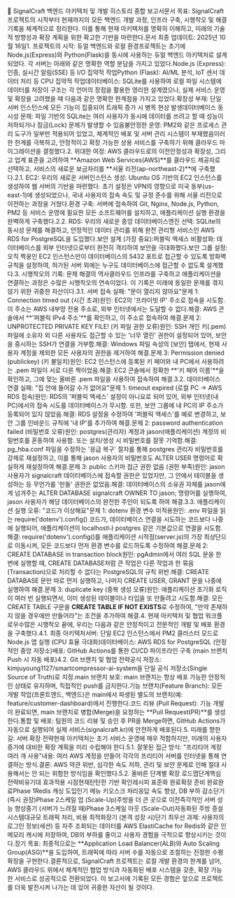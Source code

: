 🚀 SignalCraft 백엔드 아키텍처 및 개발 히스토리 종합 보고서문서 목표: SignalCraft 프로젝트의 시작부터 현재까지의 모든 백엔드 개발 과정, 인프라 구축, 시행착오 및 해결 기록을 체계적으로 정리한다. 이를 통해 현재 아키텍처를 명확히 이해하고, 미래의 기술적 방향성과 확장 계획을 위한 확고한 기반을 마련한다.문서 최종 업데이트: 2025년 10월 16일1. 프로젝트의 시작: 듀얼 백엔드와 로컬 환경프로젝트는 초기에 Node.js(Express)와 Python(Flask)을 동시에 사용하는 듀얼 백엔드 아키텍처로 설계되었다. 각 서버는 아래와 같은 명확한 역할 분담을 가지고 있었다.Node.js (Express): 인증, 실시간 알림(SSE) 등 I/O 집약적 작업Python (Flask): AI/ML 분석, IoT 센서 데이터 처리 등 CPU 집약적 작업데이터베이스: SQLite를 사용하여 로컬 파일 시스템에 데이터를 저장이 구조는 각 언어의 장점을 활용한 영리한 설계였으나, 실제 서비스 운영 및 확장을 고려했을 때 다음과 같은 명확한 한계점을 가지고 있었다.확장성 부재: 단일 서버 인스턴스에 모든 기능이 집중되어 트래픽 증가 시 병목 현상 발생데이터베이스 동시성 문제: 파일 기반의 SQLite는 여러 사용자가 동시에 데이터를 쓰려고 할 때 성능이 저하되거나 잠금(Lock) 문제가 발생할 수 있음불안정한 운영: PM2와 같은 프로세스 관리 도구가 일부만 적용되어 있었고, 체계적인 배포 및 서버 관리 시스템이 부재했음이러한 한계를 극복하고, 안정적이고 확장 가능한 상용 서비스를 구축하기 위해 클라우드 마이그레이션을 결정했다.2. 위대한 여정: AWS 클라우드로의 이전안정성과 확장성, 그리고 업계 표준을 고려하여 **Amazon Web Services(AWS)**를 클라우드 제공자로 선택하고, 서비스의 새로운 보금자리를 **서울 리전(ap-northeast-2)**에 구축했다.2.1. EC2: 우리의 새로운 서버인스턴스 생성: Ubuntu OS 기반의 EC2 인스턴스를 생성하여 웹 서버의 기반을 마련했다. 초기 설정은 VPN의 영향으로 미국 동부(us-east-1)에 생성되었으나, 국내 사용자의 접속 속도 및 규정 준수를 위해 서울 리전으로 이전하는 과정을 거쳤다.환경 구축: 서버에 접속하여 Git, Nginx, Node.js, Python, PM2 등 서비스 운영에 필요한 모든 소프트웨어를 설치하고, 애플리케이션 실행 환경을 완벽하게 구축했다.2.2. RDS: 우리의 새로운 중앙 데이터베이스엔진 선택: SQLite의 동시성 문제를 해결하고, 안정적인 데이터 관리를 위해 완전 관리형 서비스인 AWS RDS for PostgreSQL을 도입했다.보안 설계 (가장 중요):퍼블릭 액세스 비활성화: 데이터베이스를 외부 인터넷으로부터 완전히 격리하여 보안을 극대화했다.보안 그룹 설정: 오직 짝꿍인 EC2 인스턴스만이 데이터베이스의 5432 포트로 접근할 수 있도록 방화벽 규칙을 설정하여, 허가된 서버 외에는 누구도 데이터베이스에 접근할 수 없도록 설계했다.3. 시행착오의 기록: 문제 해결의 역사클라우드 인프라를 구축하고 애플리케이션을 연결하는 과정은 수많은 시행착오의 연속이었다. 이 기록은 미래에 동일한 문제를 겪지 않기 위한 귀중한 자산이다.3.1. 서버 접속 실패: "문이 열리지 않아요"문제 1: Connection timed out (시간 초과)원인: EC2의 '프라이빗 IP' 주소로 접속을 시도함. 이 주소는 AWS 내부망 전용 주소로, 외부 인터넷에서는 도달할 수 없다.해결: AWS 콘솔에서 **'퍼블릭 IPv4 주소'**를 확인하고, 이 주소로 접속하여 해결.문제 2: UNPROTECTED PRIVATE KEY FILE! (키 파일 권한 오류)원인: SSH 개인 키(.pem) 파일에 소유자 외 다른 사용자도 접근할 수 있는 '너무 열린' 권한이 설정되어 있어, 보안을 중시하는 SSH가 연결을 거부함.해결: Windows 파일 속성의 [보안] 탭에서, 현재 사용자 계정을 제외한 모든 사용자의 권한을 제거하여 해결.문제 3: Permission denied (publickey) (키 불일치)원인: EC2 인스턴스에 등록된 키 페어와 내 PC에서 사용하려는 .pem 파일이 서로 다른 짝이었음.해결: EC2 콘솔에서 정확한 **'키 페어 이름'**을 확인하고, 그에 맞는 올바른 .pem 파일을 사용하여 접속하여 해결.3.2. 데이터베이스 연결 실패: "집 안에 들어갈 수가 없어요"문제 1: timeout expired (로컬 PC -> AWS RDS 접속)원인: RDS의 '퍼블릭 액세스' 설정이 아니요로 되어 있어, 외부 인터넷(내 PC)에서의 접속 시도를 데이터베이스가 무시함. 또한, 보안 그룹에 내 PC의 IP 주소가 등록되어 있지 않았음.해결: RDS 설정을 수정하여 '퍼블릭 액세스'를 예로 변경하고, 보안 그룹 인바운드 규칙에 '내 IP'를 추가하여 해결.문제 2: password authentication failed (비밀번호 오류)원인: postgres(관리자) 계정과 jason(애플리케이션) 계정의 비밀번호를 혼동하여 사용함. 또는 설치/생성 시 비밀번호를 잘못 기억함.해결: pg_hba.conf 파일을 수정하는 '응급 복구' 절차를 통해 postgres 관리자 비밀번호를 강제로 재설정하고, 이를 통해 jason 사용자의 비밀번호도 ALTER USER 명령어로 확실하게 재설정하여 해결.문제 3: public 스키마 접근 권한 없음 (권한 부족)원인: jason 사용자가 signalcraft 데이터베이스에 접속할 권한은 있었지만, 그 안에서 테이블을 생성하는 등 무언가를 '만들' 권한은 없었음.해결: 데이터베이스의 소유권 자체를 jason에게 넘겨주는 ALTER DATABASE signalcraft OWNER TO jason; 명령어를 실행하여, jason 사용자가 해당 데이터베이스의 완전한 주인이 되도록 하여 해결.3.3. 애플리케이션 실행 오류: "코드가 이상해요"문제 1: dotenv 환경 변수 미적용원인: .env 파일을 읽는 require('dotenv').config() 코드가, 데이터베이스 연결을 시도하는 코드보다 나중에 실행되어, 애플리케이션이 localhost나 postgres 같은 기본값으로 연결을 시도함.해결: require('dotenv').config()를 애플리케이션 시작점(server.js)의 가장 최상단으로 이동시켜, 모든 코드보다 먼저 환경 변수를 로드하도록 수정하여 해결.문제 2: CREATE DATABASE in transaction block원인: pgAdmin에서 여러 SQL 문을 한 번에 실행할 때, CREATE DATABASE처럼 큰 작업은 다른 작업과 한 묶음(Transaction)으로 처리할 수 없다는 PostgreSQL의 규칙 위반.해결: CREATE DATABASE 문만 따로 먼저 실행하고, 나머지 CREATE USER, GRANT 문을 나중에 실행하여 해결.문제 3: duplicate key (중복 생성 오류)원인: 애플리케이션 초기화 로직이 여러 번 실행되면서, 이미 생성된 테이블이나 타입을 또 만들려고 시도함.해결: 모든 CREATE TABLE 구문을 **CREATE TABLE IF NOT EXISTS**로 수정하여, "만약 존재하지 않을 경우에만 만들어라"는 조건을 추가하여 해결.4. 현재 아키텍처 및 협업 워크플로우수많은 시행착오 끝에, 우리는 다음과 같은 안정적이고 전문적인 개발 및 배포 환경을 구축했다.4.1. 최종 아키텍처서버: 단일 EC2 인스턴스에서 PM2 클러스터 모드로 Node.js 앱 실행 (CPU 효율 극대화)데이터베이스: AWS RDS for PostgreSQL (안정적인 중앙 저장소)배포: GitHub Actions를 통한 CI/CD 파이프라인 구축 (main 브랜치 Push 시 자동 배포)4.2. Git 브랜치 및 협업 전략공식 저장소: kimjuyoung1127/smartcompressor-ai-system을 단일 공식 저장소(Single Source of Truth)로 지정.main 브랜치 보호: main 브랜치는 항상 배포 가능한 안정적인 상태로 유지하며, 직접적인 push를 금지한다.기능 브랜치(Feature Branch): 모든 개발 작업(프론트엔드, 백엔드)은 main에서 파생된 별도의 브랜치(예: feature/customer-dashboard)에서 진행한다.코드 리뷰 (Pull Request): 기능 개발이 완료되면, main 브랜치로 병합(Merge)을 요청하는 **Pull Request(PR)**를 생성한다.통합 및 배포: 팀원의 코드 리뷰 및 승인 후 PR을 Merge하면, GitHub Actions가 자동으로 실행되어 실제 서비스(signalcraft.kr)에 안전하게 배포된다.5. 미래를 향한 길: 서버 확장 전략현재 아키텍처는 초기 서비스 운영에 매우 적합하지만, 미래의 사용자 증가에 대비한 확장 계획을 미리 수립해야 한다.5.1. 잘못된 접근 방식: "프리티어 계정 여러 개 사용"내용: 여러 AWS 계정을 만들어 각각의 프리티어 서버를 인터넷을 통해 연결하는 방식.결론: AWS 약관 위반, 심각한 속도 저하, 관리 및 보안 문제로 인해 절대 사용해서는 안 되는 위험한 방식임을 확인했다.5.2. 올바른 단계별 확장 로드맵단계핵심 전략비유기대 효과적용 시점현재탄탄한 기반 확인레시피 표준화 완료확장 준비 완료완료Phase 1Redis 캐싱 도입인기 메뉴 키오스크 처리응답 속도 향상, DB 부하 감소단기 (즉시 권장)Phase 2스케일 업 (Scale-Up)주방을 더 큰 곳으로 이전즉각적인 서버 성능 향상중기 (서버가 느려질 때)Phase 3스케일 아웃 (Scale-Out)자동화된 주방 증설 시스템대규모 트래픽 처리, 비용 최적화장기 (본격 성장 시)단기 최우선 과제: 사용자의 로그인 정보(세션) 등 자주 조회되는 데이터를 AWS ElastiCache for Redis와 같은 인메모리 캐시에 저장하여, DB의 부하를 줄이고 사용자 경험을 극적으로 향상시키는 것이다.장기 목표: 최종적으로는 **Application Load Balancer(ALB)와 Auto Scaling Group(ASG)**을 도입하여, 트래픽에 따라 서버 수를 자동으로 조절하는 진정한 수평 확장을 구현한다.결론적으로, SignalCraft 프로젝트는 로컬 개발 환경의 한계를 넘어, AWS 클라우드 위에서 체계적인 협업 방식과 자동화된 배포 시스템을 갖춘, 확장 가능한 서비스로 성공적으로 전환되었다. 이 보고서에 기록된 모든 경험은 앞으로 프로젝트를 더욱 발전시켜 나가는 데 있어 귀중한 자산이 될 것이다.